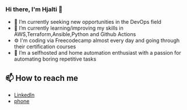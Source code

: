 ### Hi there, I'm Hjalti 👋

- 🔭 I’m currently seeking new opportunities in the DevOps field
- 🌱 I’m currently learning/improving my skills in AWS,Terraform,Ansible,Python and Github Actions
- ⚙ I'm coding via Freecodecamp almost every day and going through their certification courses
- 👯 I’m a selfhosted and home automation enthusiast with a passion for automating boring repetitive tasks

## 📫 How to reach me 
- [LinkedIn](https://www.linkedin.com/in/hjalti1/)
- [phone](https://ja.is/e/3W7gW/)

